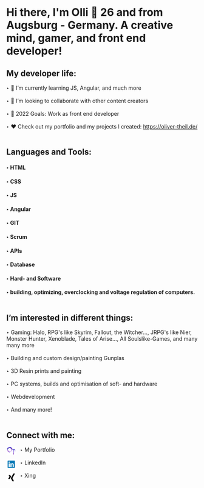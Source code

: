 # Hi there, I'm Olli 👋 26 and from Augsburg - Germany. A creative mind, gamer, and front end developer!

## My developer life:

‣ 🌱 I’m currently learning JS, Angular, and much more <br /><br />
‣ 👯 I’m looking to collaborate with other content creators <br /><br />
‣ 🥅 2022 Goals: Work as front end developer <br /><br />
‣ ❤️ Check out my portfolio and my projects I created: https://oliver-theil.de/ <br /><br />

## Languages and Tools:

#### ‣ HTML <br />
#### ‣ CSS <br />
#### ‣ JS <br />
#### ‣ Angular <br />
#### ‣ GIT <br />
#### ‣ Scrum <br />
#### ‣ APIs <br />
#### ‣ Database <br />
#### ‣ Hard- and Software <br />
#### ‣ building, optimizing, overclocking and voltage regulation of computers. <br /><br />

## I’m interested in different things:

‣ Gaming: Halo, RPG's like Skyrim, Fallout, the Witcher..., JRPG's like Nier, Monster Hunter, Xenoblade, Tales of Arise..., All Soulslike-Games, and many     many more <br /><br />
‣ Building and custom design/painting Gunplas <br /><br />
‣ 3D Resin prints and painting <br /><br />
‣ PC systems, builds and optimisation of soft- and hardware <br /><br />
‣ Webdevelopment <br /><br />
‣ And many more! <br /><br />

## Connect with me:

‣ My Portfolio [<img align="left" alt="CSS3" width="26px" src="https://github.com/OliverTheil/portfolio/blob/main/OliverTheil.de/src/assets/logos/portfoliologo.png" style="padding-right:10px;"/>](https://oliver-theil.de/) <br /><br />
‣ LinkedIn[<img align="left" alt="CSS3" width="26px" src="https://github.com/OliverTheil/portfolio/blob/main/OliverTheil.de/src/assets/icons/LinkedIn%201.png" style="padding-right:10px;"/>](https://www.linkedin.com/in/oliver-theil/) <br /><br />
‣ Xing[<img align="left" alt="CSS3" width="26px" src="https://github.com/OliverTheil/portfolio/blob/main/OliverTheil.de/src/assets/icons/xing-fill.png" style="padding-right:10px;"/>](https://www.xing.com/profile/Oliver_Theil2/cv) <br /><br />



